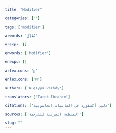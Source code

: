 ```yaml
---
title: "Modifier"

categories: ['']

tags: ['modifier']

arwords: 'مُعَدِّل'

arexps: []

enwords: ['Modifier']

enexps: []

arlexicons: 'ع'

enlexicons: ['M']

authors: ['Ruqayya Roshdy']

translators: ['Tarek Ibrahim']

citations: ['دليل أكسفورد في السانيات الحاسوبية']

sources: ['المنظمة العربية للترجمة']

slug: ""
---
```

